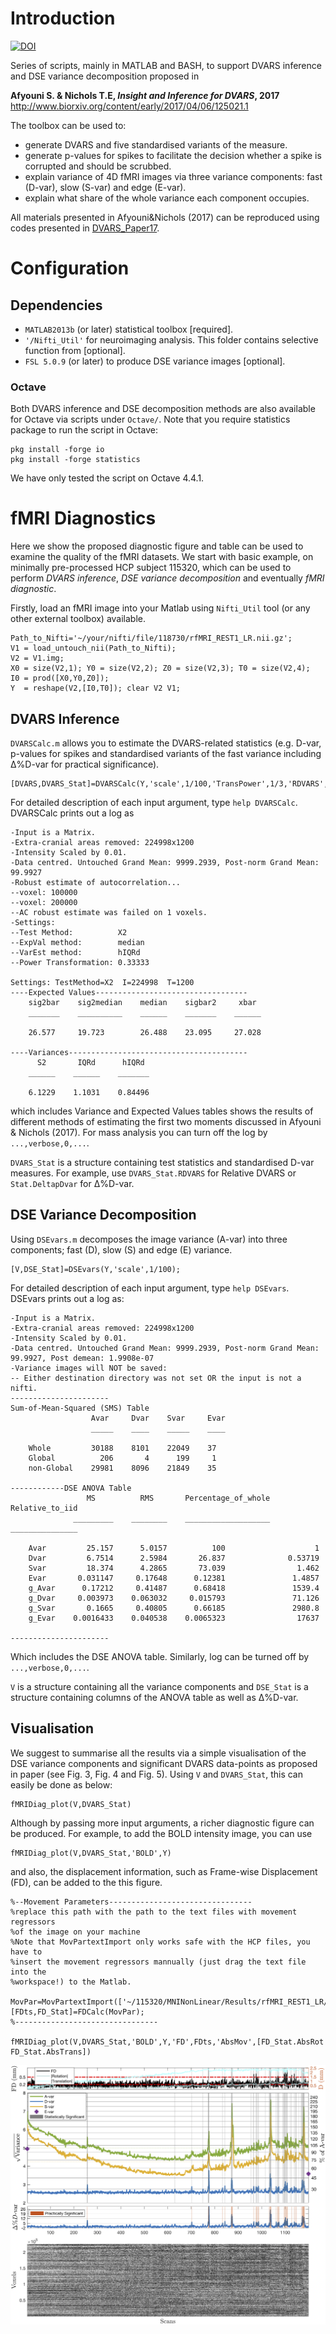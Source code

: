 # Introduction
[![DOI](https://zenodo.org/badge/75120155.svg)](https://zenodo.org/badge/latestdoi/75120155)

Series of scripts, mainly in MATLAB and BASH, to support DVARS inference and DSE variance decomposition proposed in

 __Afyouni S. & Nichols T.E, *Insight and Inference for DVARS*, 2017__
http://www.biorxiv.org/content/early/2017/04/06/125021.1

The toolbox can be used to:

* generate DVARS and five standardised variants of the measure.
* generate p-values for spikes to facilitate the decision whether a spike is corrupted and should be scrubbed.
* explain variance of 4D fMRI images via three variance components: fast (D-var), slow (S-var) and edge (E-var).
* explain what share of the whole variance each component occupies.

All materials presented in Afyouni&Nichols (2017) can be reproduced using codes presented in [DVARS_Paper17](https://github.com/asoroosh/DVARS_Paper17).

# Configuration

## Dependencies
* `MATLAB2013b` (or later) statistical toolbox [required].
* `'/Nifti_Util'` for neuroimaging analysis. This folder contains selective function from  [optional].
* `FSL 5.0.9` (or later) to produce DSE variance images [optional].

### Octave <a name="octave"></a>
Both DVARS inference and DSE decomposition methods are also available for Octave via scripts under `Octave/`. Note that you require statistics package to run the script in Octave:
```
pkg install -forge io
pkg install -forge statistics
```
We have only tested the script on Octave 4.4.1.

# fMRI Diagnostics
Here we show the proposed diagnostic figure and table can be used to examine the quality of the fMRI datasets. We start with basic example, on minimally pre-processed HCP subject 115320, which can be used to perform _DVARS inference_, _DSE variance decomposition_ and eventually _fMRI diagnostic_.

Firstly, load an fMRI image into your Matlab using `Nifti_Util` tool (or any other external toolbox) available.

```
Path_to_Nifti='~/your/nifti/file/118730/rfMRI_REST1_LR.nii.gz';
V1 = load_untouch_nii(Path_to_Nifti);
V2 = V1.img;
X0 = size(V2,1); Y0 = size(V2,2); Z0 = size(V2,3); T0 = size(V2,4);
I0 = prod([X0,Y0,Z0]);
Y  = reshape(V2,[I0,T0]); clear V2 V1;
```

## DVARS Inference
`DVARSCalc.m` allows you to estimate the DVARS-related statistics (e.g. D-var, p-values for spikes and standardised variants of the fast variance including Δ%D-var for practical significance).

```
[DVARS,DVARS_Stat]=DVARSCalc(Y,'scale',1/100,'TransPower',1/3,'RDVARS','verbose',1);
```
For detailed description of each input argument, type `help DVARSCalc`. DVARSCalc prints out a log as

```
-Input is a Matrix.
-Extra-cranial areas removed: 224998x1200
-Intensity Scaled by 0.01.
-Data centred. Untouched Grand Mean: 9999.2939, Post-norm Grand Mean: 99.9927
-Robust estimate of autocorrelation...
--voxel: 100000
--voxel: 200000
--AC robust estimate was failed on 1 voxels.
-Settings:
--Test Method:          X2
--ExpVal method:        median
--VarEst method:        hIQRd
--Power Transformation: 0.33333

Settings: TestMethod=X2  I=224998  T=1200
----Expected Values----------------------------------
    sig2bar    sig2median    median    sigbar2     xbar
    _______    __________    ______    _______    ______

    26.577     19.723        26.488    23.095     27.028

----Variances----------------------------------------
      S2       IQRd      hIQRd
    ______    ______    _______

    6.1229    1.1031    0.84496
```
which includes Variance and Expected Values tables shows the results of different methods of estimating the first two moments discussed in Afyouni & Nichols (2017). For mass analysis you can turn off the log by `...,verbose,0,...`.

`DVARS_Stat` is a structure containing test statistics and standardised D-var measures. For example, use `DVARS_Stat.RDVARS` for Relative DVARS or `Stat.DeltapDvar` for Δ%D-var.


## DSE Variance Decomposition
Using `DSEvars.m` decomposes the image variance (A-var) into three components; fast (D), slow (S) and edge (E) variance.
 ```
[V,DSE_Stat]=DSEvars(Y,'scale',1/100);
 ```
For detailed description of each input argument, type `help DSEvars`. DSEvars prints out a log as:
 ```
 -Input is a Matrix.
 -Extra-cranial areas removed: 224998x1200
 -Intensity Scaled by 0.01.
 -Data centred. Untouched Grand Mean: 9999.2939, Post-norm Grand Mean: 99.9927, Post demean: 1.9908e-07
 -Variance images will NOT be saved:
 -- Either destination directory was not set OR the input is not a nifti.
 ----------------------
 Sum-of-Mean-Squared (SMS) Table
                   Avar     Dvar    Svar     Evar
                   _____    ____    _____    ____

     Whole         30188    8101    22049    37  
     Global          206       4      199     1  
     non-Global    29981    8096    21849    35  

 ------------DSE ANOVA Table
                  MS          RMS       Percentage_of_whole    Relative_to_iid
               _________    ________    ___________________    _______________

     Avar         25.157      5.0157          100                    1        
     Dvar         6.7514      2.5984       26.837              0.53719        
     Svar         18.374      4.2865       73.039                1.462        
     Evar       0.031147     0.17648      0.12381               1.4857        
     g_Avar      0.17212     0.41487      0.68418               1539.4        
     g_Dvar     0.003973    0.063032     0.015793               71.126        
     g_Svar       0.1665     0.40805      0.66185               2980.8        
     g_Evar    0.0016433    0.040538    0.0065323                17637        

 ----------------------
 ```
 Which includes the DSE ANOVA table. Similarly, log can be turned off by `...,verbose,0,...`.

 `V` is a structure containing all the variance components and `DSE_Stat` is a structure containing columns of the ANOVA table as well as Δ%D-var.  

## Visualisation
We suggest to summarise all the results via a simple visualisation of the DSE variance components and significant DVARS data-points
as proposed in paper (see Fig. 3, Fig. 4 and Fig. 5). Using `V` and `DVARS_Stat`, this can easily be done as below:

```
fMRIDiag_plot(V,DVARS_Stat)
```

Although by passing more input arguments, a richer diagnostic figure can be produced. For example, to add the BOLD intensity image, you can use

```
fMRIDiag_plot(V,DVARS_Stat,'BOLD',Y)
```

and also, the displacement information, such as Frame-wise Displacement (FD), can be added to the this figure.

```
%--Movement Parameters--------------------------------
%replace this path with the path to the text files with movement regressors
%of the image on your machine
%Note that MovPartextImport only works safe with the HCP files, you have to
%insert the movement regressors mannually (just drag the text file into the
%workspace!) to the Matlab.

MovPar=MovPartextImport(['~/115320/MNINonLinear/Results/rfMRI_REST1_LR/Movement_Regressors.txt']);
[FDts,FD_Stat]=FDCalc(MovPar);
%--------------------------------

fMRIDiag_plot(V,DVARS_Stat,'BOLD',Y,'FD',FDts,'AbsMov',[FD_Stat.AbsRot FD_Stat.AbsTrans])
```
![alt tag](fMRIDiag_115320.png)
